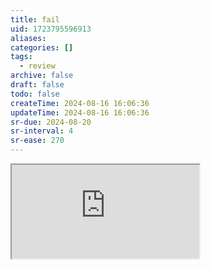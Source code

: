 ```yaml
---
title: fail
uid: 1723795596913
aliases:
categories: []
tags:
  - review
archive: false
draft: false
todo: false
createTime: 2024-08-16 16:06:36
updateTime: 2024-08-16 16:06:36
sr-due: 2024-08-20
sr-interval: 4
sr-ease: 270
---
```


<iframe
  class="iframe_full"
  src="https://dict.youdao.com/result?word=fail&lang=en"
>
</iframe>
